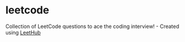 # leetcode
Collection of LeetCode questions to ace the coding interview! - Created using [LeetHub](https://github.com/QasimWani/LeetHub)
 
  
  
